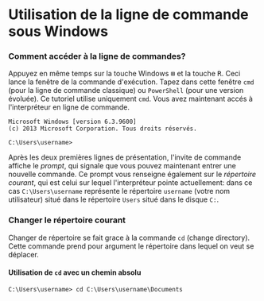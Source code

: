 # Utilisation de la ligne de commande sous Windows

### Comment accéder à la ligne de commandes?

Appuyez en même temps sur la touche Windows <kbd>&#8862;</kbd> et la touche <kbd>R</kbd>. Ceci lance la fenêtre de la commande d'exécution. Tapez dans cette fenêtre `cmd` (pour la ligne de commande classique) ou `PowerShell` (pour une version évoluée). Ce tutoriel utilise uniquement `cmd`. Vous avez maintenant accés à l'interpréteur en ligne de commande.
```command
Microsoft Windows [version 6.3.9600]
(c) 2013 Microsoft Corporation. Tous droits réservés.

C:\Users\username>
```
Après les deux premières lignes de présentation, l'invite de commande affiche le *prompt*, qui signale que vous pouvez maintenant entrer une nouvelle commande. Ce prompt vous renseigne également sur le *répertoire courant*, qui est celui sur lequel l'interpréteur pointe actuellement: dans ce cas `C:\Users\username` représente le répertoire `username` (votre nom utilisateur) situé dans le répertoire `Users` situé dans le disque `C:`.

### Changer le répertoire courant

Changer de répertoire se fait grace à la commande `cd` (change directory). Cette commande prend pour argument le répertoire dans lequel on veut se déplacer.
#### Utilisation de `cd` avec un chemin absolu
```command
C:\Users\username> cd C:\Users\username\Documents

```
